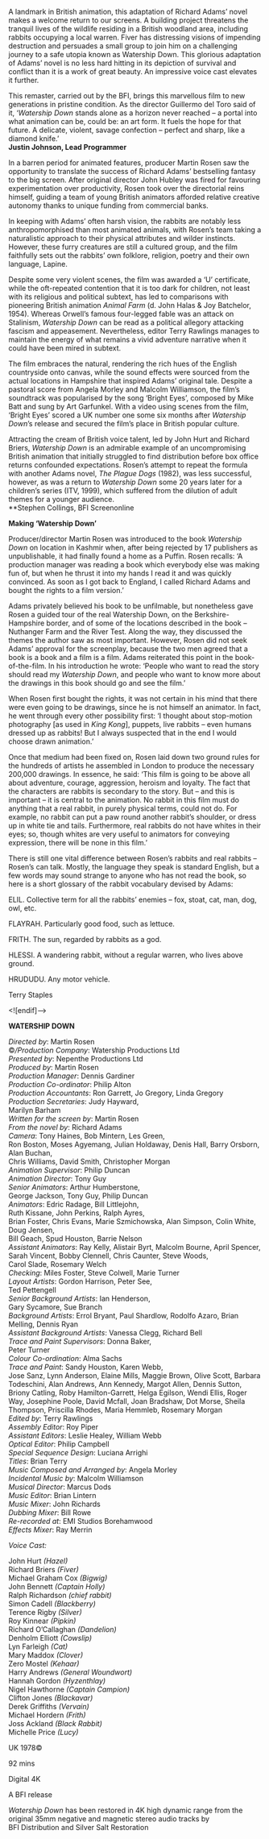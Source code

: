 
A landmark in British animation, this adaptation of Richard Adams’ novel makes a welcome return to our screens. A building project threatens the tranquil lives of the wildlife residing in a British woodland area, including rabbits occupying a local warren. Fiver has distressing visions of impending destruction and persuades a small group to join him on a challenging journey to a safe utopia known as Watership Down. This glorious adaptation of Adams’ novel is no less hard hitting in its depiction of survival and conflict than it is a work of great beauty. An impressive voice cast elevates it further.

This remaster, carried out by the BFI, brings this marvellous film to new generations in pristine condition. As the director Guillermo del Toro said of it, ‘_Watership Down_ stands alone as a horizon never reached – a portal into what animation can be, could be: an art form. It fuels the hope for that future. A delicate, violent, savage confection – perfect and sharp, like a diamond knife.’  
**Justin Johnson, Lead Programmer**

In a barren period for animated features, producer Martin Rosen saw the opportunity to translate the success of Richard Adams’ bestselling fantasy to the big screen. After original director John Hubley was fired for favouring experimentation over productivity, Rosen took over the directorial reins himself, guiding a team of young British animators afforded relative creative autonomy thanks to unique funding from commercial banks.

In keeping with Adams’ often harsh vision, the rabbits are notably less anthropomorphised than most animated animals, with Rosen’s team taking a naturalistic approach to their physical attributes and wilder instincts. However, these furry creatures are still a cultured group, and the film faithfully sets out the rabbits’ own folklore, religion, poetry and their own language, Lapine.

Despite some very violent scenes, the film was awarded a ‘U’ certificate, while the oft-repeated contention that it is too dark for children, not least with its religious and political subtext, has led to comparisons with pioneering British animation _Animal Farm_ (d. John Halas & Joy Batchelor, 1954). Whereas Orwell’s famous four-legged fable was an attack on Stalinism, _Watership Down_ can be read as a political allegory attacking fascism and appeasement. Nevertheless, editor Terry Rawlings manages to maintain the energy of what remains a vivid adventure narrative when it could have been mired in subtext.

The film embraces the natural, rendering the rich hues of the English countryside onto canvas, while the sound effects were sourced from the actual locations in Hampshire that inspired Adams’ original tale. Despite a pastoral score from Angela Morley and Malcolm Williamson, the film’s soundtrack was popularised by the song ‘Bright Eyes’, composed by Mike Batt and sung by Art Garfunkel. With a video using scenes from the film, ‘Bright Eyes’ scored a UK number one some six months after _Watership Down_’s release and secured the film’s place in British popular culture.

Attracting the cream of British voice talent, led by John Hurt and Richard Briers, _Watership Down_ is an admirable example of an uncompromising British animation that initially struggled to find distribution before box office returns confounded expectations. Rosen’s attempt to repeat the formula with another Adams novel, _The Plague Dogs_ (1982), was less successful, however, as was a return to _Watership Down_ some 20 years later for a children’s series (ITV, 1999), which suffered from the dilution of adult themes for a younger audience.  
**Stephen Collings, BFI Screenonline

**Making ‘Watership Down’**

Producer/director Martin Rosen was introduced to the book _Watership Down_ on location in Kashmir when, after being rejected by 17 publishers as unpublishable, it had finally found a home as a Puffin. Rosen recalls: ‘A production manager was reading a book which everybody else was making fun of, but when he thrust it into my hands I read it and was quickly convinced. As soon as I got back to England, I called Richard Adams and bought the rights to a film version.’

Adams privately believed his book to be unfilmable, but nonetheless gave Rosen a guided tour of the real Watership Down, on the Berkshire-Hampshire border, and of some of the locations described in the book – Nuthanger Farm and the River Test. Along the way, they discussed the themes the author saw as most important. However, Rosen did not seek Adams’ approval for the screenplay, because the two men agreed that a book is a book and a film is a film. Adams reiterated this point in the book-of-the-film. In his introduction he wrote: ‘People who want to read the story should read my _Watership Down_, and people who want to know more about the drawings in this book should go and see the film.’

When Rosen first bought the rights, it was not certain in his mind that there were even going to be drawings, since he is not himself an animator. In fact, he went through every other possibility first: ‘I thought about stop-motion photography [as used in _King Kong_], puppets, live rabbits – even humans dressed up as rabbits! But I always suspected that in the end I would choose drawn animation.’

Once that medium had been fixed on, Rosen laid down two ground rules for the hundreds of artists he assembled in London to produce the necessary 200,000 drawings. In essence, he said: ‘This film is going to be above all about adventure, courage, aggression, heroism and loyalty. The fact that the characters are rabbits is secondary to the story. But – and this is important – it is central to the animation. No rabbit in this film must do anything that a real rabbit, in purely physical terms, could not do. For example, no rabbit can put a paw round another rabbit’s shoulder, or dress up in white tie and tails. Furthermore, real rabbits do not have whites in their eyes; so, though whites are very useful to animators for conveying expression, there will be none in this film.’

There is still one vital difference between Rosen’s rabbits and real rabbits – Rosen’s can talk. Mostly, the language they speak is standard English, but a few words may sound strange to anyone who has not read the book, so here is a short glossary of the rabbit vocabulary devised by Adams:

ELIL. Collective term for all the rabbits’ enemies – fox, stoat, cat, man, dog, owl, etc.

FLAYRAH. Particularly good food, such as lettuce.

FRITH. The sun, regarded by rabbits as a god.

HLESSI. A wandering rabbit, without a regular warren, who lives above ground.

HRUDUDU. Any motor vehicle.

Terry Staples

<![endif]-->

**WATERSHIP DOWN**

_Directed by_: Martin Rosen  
©_/Production Company_: Watership Productions Ltd  
_Presented by_: Nepenthe Productions Ltd  
_Produced by_: Martin Rosen  
_Production Manager_: Dennis Gardiner  
_Production Co-ordinator_: Philip Alton  
_Production Accountants_: Ron Garrett, Jo Gregory, Linda Gregory  
_Production Secretaries_: Judy Hayward,  
Marilyn Barham  
_Written for the screen by_: Martin Rosen  
_From the novel by_: Richard Adams  
_Camera_: Tony Haines, Bob Mintern, Les Green,  
Ron Boston, Moses Agyemang, Julian Holdaway, Denis Hall, Barry Orsborn, Alan Buchan,  
Chris Williams, David Smith, Christopher Morgan  
_Animation Supervisor_: Philip Duncan  
_Animation Director_: Tony Guy  
_Senior Animators_: Arthur Humberstone,  
George Jackson, Tony Guy, Philip Duncan  
_Animators_: Edric Radage, Bill Littlejohn,  
Ruth Kissane, John Perkins, Ralph Ayres,  
Brian Foster, Chris Evans, Marie Szmichowska, Alan Simpson, Colin White, Doug Jensen,  
Bill Geach, Spud Houston, Barrie Nelson  
_Assistant Animators_: Ray Kelly, Alistair Byrt, Malcolm Bourne, April Spencer, Sarah Vincent, Bobby Clennell, Chris Caunter, Steve Woods,  
Carol Slade, Rosemary Welch  
_Checking_: Miles Foster, Steve Colwell, Marie Turner  
_Layout Artists_: Gordon Harrison, Peter See,  
Ted Pettengell  
_Senior Background Artists_: Ian Henderson,  
Gary Sycamore, Sue Branch  
_Background Artists_: Errol Bryant, Paul Shardlow, Rodolfo Azaro, Brian Melling, Dennis Ryan  
_Assistant Background Artists_: Vanessa Clegg, Richard Bell  
_Trace and Paint Supervisors_: Donna Baker,  
Peter Turner  
_Colour Co-ordination_: Alma Sachs  
_Trace and Paint_: Sandy Houston, Karen Webb,  
Jose Sanz, Lynn Anderson, Elaine Mills, Maggie Brown, Olive Scott, Barbara Todeschini, Alan Andrews, Ann Kennedy, Margot Allen, Dennis Sutton, Briony Catling, Roby Hamilton-Garrett, Helga Egilson, Wendi Ellis, Roger Way, Josephine Poole, David Mcfall, Joan Bradshaw, Dot Morse, Sheila Thompson, Priscilla Rhodes, Maria Hemmleb, Rosemary Morgan  
_Edited by_: Terry Rawlings  
_Assembly Editor_: Roy Piper  
_Assistant Editors_: Leslie Healey, William Webb  
_Optical Editor_: Philip Campbell  
_Special Sequence Design_: Luciana Arrighi  
_Titles_: Brian Terry  
_Music Composed and Arranged by_: Angela Morley  
_Incidental Music by_: Malcolm Williamson  
_Musical Director_: Marcus Dods  
_Music Editor_: Brian Lintern  
_Music Mixer_: John Richards  
_Dubbing Mixer_: Bill Rowe  
_Re-recorded at_: EMI Studios Borehamwood  
_Effects Mixer_: Ray Merrin

_Voice Cast:_

John Hurt _(Hazel)_  
Richard Briers _(Fiver)_  
Michael Graham Cox _(Bigwig)_  
John Bennett _(Captain Holly)_  
Ralph Richardson _(chief rabbit)_  
Simon Cadell _(Blackberry)_  
Terence Rigby _(Silver)_  
Roy Kinnear _(Pipkin)_  
Richard O’Callaghan _(Dandelion)_  
Denholm Elliott _(Cowslip)_  
Lyn Farleigh _(Cat)_  
Mary Maddox _(Clover)_  
Zero Mostel _(Kehaar)_  
Harry Andrews _(General Woundwort)_  
Hannah Gordon _(Hyzenthlay)_  
Nigel Hawthorne _(Captain Campion)_  
Clifton Jones _(Blackavar)_  
Derek Griffiths _(Vervain)_  
Michael Hordern _(Frith)_  
Joss Ackland _(Black Rabbit)_  
Michelle Price _(Lucy)_

UK 1978©

92 mins

Digital 4K

A BFI release

_Watership Down_ has been restored in 4K high dynamic range from the original 35mm negative and magnetic stereo audio tracks by  
BFI Distribution and Silver Salt Restoration
<!--stackedit_data:
eyJoaXN0b3J5IjpbLTEyNDI3NzA4MjhdfQ==
-->